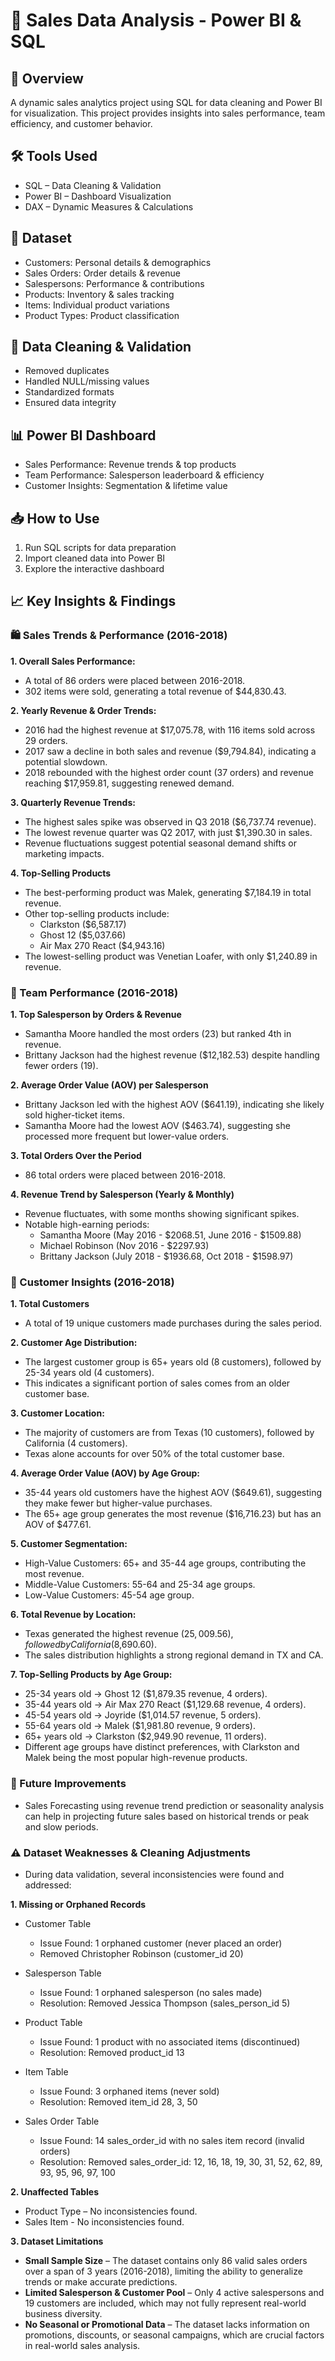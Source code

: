 # 📌 Sales Data Analysis - Power BI & SQL

## 📖 Overview
A dynamic sales analytics project using SQL for data cleaning and Power BI for visualization. This project provides insights into sales performance, team efficiency, and customer behavior.

## 🛠️ Tools Used

- SQL – Data Cleaning & Validation  
- Power BI – Dashboard Visualization  
- DAX – Dynamic Measures & Calculations  

## 📂 Dataset
- Customers: Personal details & demographics  
- Sales Orders: Order details & revenue  
- Salespersons: Performance & contributions  
- Products: Inventory & sales tracking  
- Items: Individual product variations  
- Product Types: Product classification  

## 🔎 Data Cleaning & Validation
- Removed duplicates  
- Handled NULL/missing values  
- Standardized formats  
- Ensured data integrity  

## 📊 Power BI Dashboard
- Sales Performance: Revenue trends & top products  
- Team Performance: Salesperson leaderboard & efficiency  
- Customer Insights: Segmentation & lifetime value  

## 📥 How to Use
1. Run SQL scripts for data preparation  
2. Import cleaned data into Power BI  
3. Explore the interactive dashboard  

## 📈 Key Insights & Findings
### 🛍️ Sales Trends & Performance (2016-2018)
**1. Overall Sales Performance:**
  - A total of 86 orders were placed between 2016-2018.  
  - 302 items were sold, generating a total revenue of $44,830.43.  

**2. Yearly Revenue & Order Trends:**  
  - 2016 had the highest revenue at $17,075.78, with 116 items sold across 29 orders.  
  - 2017 saw a decline in both sales and revenue ($9,794.84), indicating a potential slowdown.  
  - 2018 rebounded with the highest order count (37 orders) and revenue reaching $17,959.81, suggesting renewed demand.

**3. Quarterly Revenue Trends:**  
  - The highest sales spike was observed in Q3 2018 ($6,737.74 revenue).  
  - The lowest revenue quarter was Q2 2017, with just $1,390.30 in sales.  
  - Revenue fluctuations suggest potential seasonal demand shifts or marketing impacts.

**4. Top-Selling Products**  
- The best-performing product was Malek, generating $7,184.19 in total revenue.  
- Other top-selling products include:  
  - Clarkston ($6,587.17)  
  - Ghost 12 ($5,037.66)  
  - Air Max 270 React ($4,943.16)  
- The lowest-selling product was Venetian Loafer, with only $1,240.89 in revenue.  

### :information_desk_person: Team Performance (2016-2018)
**1. Top Salesperson by Orders & Revenue**
  - Samantha Moore handled the most orders (23) but ranked 4th in revenue.  
  - Brittany Jackson had the highest revenue ($12,182.53) despite handling fewer orders (19).

**2. Average Order Value (AOV) per Salesperson**
  - Brittany Jackson led with the highest AOV ($641.19), indicating she likely sold higher-ticket items.  
  - Samantha Moore had the lowest AOV ($463.74), suggesting she processed more frequent but lower-value orders.

**3. Total Orders Over the Period**
  - 86 total orders were placed between 2016-2018.

**4. Revenue Trend by Salesperson (Yearly & Monthly)**
  - Revenue fluctuates, with some months showing significant spikes.
  - Notable high-earning periods:
    - Samantha Moore (May 2016 - $2068.51, June 2016 - $1509.88)
    - Michael Robinson (Nov 2016 - $2297.93)
    - Brittany Jackson (July 2018 - $1936.68, Oct 2018 - $1598.97)
  
### 🛒 Customer Insights (2016-2018)

**1. Total Customers**
  - A total of 19 unique customers made purchases during the sales period.

**2. Customer Age Distribution:**
  - The largest customer group is 65+ years old (8 customers), followed by 25-34 years old (4 customers).  
  - This indicates a significant portion of sales comes from an older customer base.

**3. Customer Location:**
  - The majority of customers are from Texas (10 customers), followed by California (4 customers).  
  - Texas alone accounts for over 50% of the total customer base.

**4. Average Order Value (AOV) by Age Group:**
  - 35-44 years old customers have the highest AOV ($649.61), suggesting they make fewer but higher-value purchases.
  - The 65+ age group generates the most revenue ($16,716.23) but has an AOV of $477.61.

**5. Customer Segmentation:**
  - High-Value Customers: 65+ and 35-44 age groups, contributing the most revenue.
  - Middle-Value Customers: 55-64 and 25-34 age groups.
  - Low-Value Customers: 45-54 age group.

**6. Total Revenue by Location:**
  - Texas generated the highest revenue ($25,009.56), followed by California ($8,690.60).
  - The sales distribution highlights a strong regional demand in TX and CA.

**7. Top-Selling Products by Age Group:**
  - 25-34 years old → Ghost 12 ($1,879.35 revenue, 4 orders).
  - 35-44 years old → Air Max 270 React ($1,129.68 revenue, 4 orders).
  - 45-54 years old → Joyride ($1,014.57 revenue, 5 orders).
  - 55-64 years old → Malek ($1,981.80 revenue, 9 orders).
  - 65+ years old → Clarkston ($2,949.90 revenue, 11 orders).
  - Different age groups have distinct preferences, with Clarkston and Malek being the most popular high-revenue products.


### 📌 Future Improvements
- Sales Forecasting using revenue trend prediction or seasonality analysis can help in projecting future sales based on historical trends  or peak and slow periods.


### ⚠️ Dataset Weaknesses & Cleaning Adjustments
- During data validation, several inconsistencies were found and addressed:

**1️. Missing or Orphaned Records**
- Customer Table
  - Issue Found: 1 orphaned customer (never placed an order)
  - Removed Christopher Robinson (customer_id 20)
  
- Salesperson Table
  - Issue Found: 1 orphaned salesperson (no sales made)
  - Resolution: Removed Jessica Thompson (sales_person_id 5)
    
- Product Table
  - Issue Found: 1 product with no associated items (discontinued)
  - Resolution: Removed product_id 13
    
- Item Table
  - Issue Found: 3 orphaned items (never sold)
  - Resolution: Removed item_id 28, 3, 50
    
- Sales Order Table
  - Issue Found: 14 sales_order_id with no sales item record (invalid orders)
  - Resolution: Removed sales_order_id: 12, 16, 18, 19, 30, 31, 52, 62, 89, 93, 95, 96, 97, 100 

**2️. Unaffected Tables**
- Product Type – No inconsistencies found.  
- Sales Item - No inconsistencies found.

**3️. Dataset Limitations**
- **Small Sample Size** – The dataset contains only 86 valid sales orders over a span of 3 years (2016-2018), limiting the ability to generalize trends or make accurate predictions.
- **Limited Salesperson & Customer Pool** – Only 4 active salespersons and 19 customers are included, which may not fully represent real-world business diversity.
- **No Seasonal or Promotional Data** – The dataset lacks information on promotions, discounts, or seasonal campaigns, which are crucial factors in real-world sales analysis.

